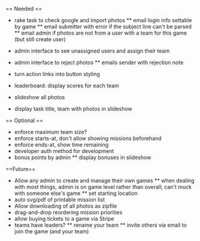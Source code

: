 == Needed ==
* rake task to check google and import photos
** email login info settable by game
** email submitter with error if the subject line can't be parsed
** email admin if photos are not from a user with a team for this game (but still create user)

* admin interface to see unassigned users and assign their team

* admin interface to reject photos
** emails sender with rejection note

* turn action links into button styling

* leaderboard: display scores for each team

* slideshow all photos
* display task title, team with photos in slideshow

== Optional ==
* enforce maximum team size?
* enforce starts-at, don't allow showing missions beforehand
* enforce ends-at, show time remaining
* developer auth method for development
* bonus points by admin
** display bonuses in slideshow

==Future==
* Allow any admin to create and manage their own games
** when dealing with most things, admin is on game level rather than overall; can't muck with someone else's game
** set starting location
* auto svg/pdf of printable mission list
* Allow downloading of all photos as zipfile
* drag-and-drop reordering mission priorities
* allow buying tickets to a game via Stripe
* teams have leaders?
** rename your team
** invite others via email to join the game (and your team)
